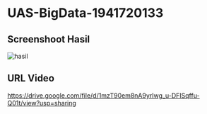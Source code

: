 # UAS-BigData-1941720133

## Screenshoot Hasil
![hasil](https://user-images.githubusercontent.com/37490092/175779125-883e7fa7-cf9f-40d6-8037-dcf1eb61d8c6.PNG)

## URL Video
https://drive.google.com/file/d/1mzT90em8nA9yrIwg_u-DFISqffu-Q01t/view?usp=sharing

